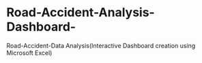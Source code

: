# Road-Accident-Analysis-Dashboard-
Road-Accident-Data Analysis(Interactive Dashboard creation using Microsoft Excel)
